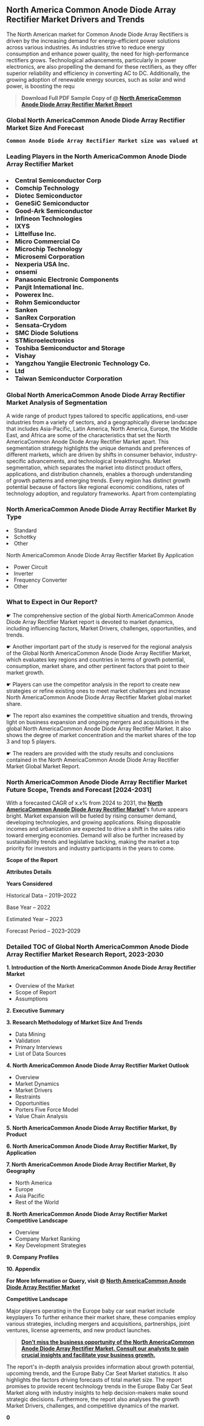 <p><h2>North America Common Anode Diode Array Rectifier Market Drivers and Trends</h2><p>The North American market for Common Anode Diode Array Rectifiers is driven by the increasing demand for energy-efficient power solutions across various industries. As industries strive to reduce energy consumption and enhance power quality, the need for high-performance rectifiers grows. Technological advancements, particularly in power electronics, are also propelling the demand for these rectifiers, as they offer superior reliability and efficiency in converting AC to DC. Additionally, the growing adoption of renewable energy sources, such as solar and wind power, is boosting the requ</p><blockquote id="" class=""><strong>Download Full PDF Sample Copy of @&nbsp;<a href="https://www.verifiedmarketreports.com/download-sample/?rid=705690&utm_source=GitHub-Jan&utm_medium=281" target="_blank">North AmericaCommon Anode Diode Array Rectifier Market Report</a>&nbsp;&nbsp;</strong></blockquote><h3 id="" class=""><strong>Global&nbsp;North AmericaCommon Anode Diode Array Rectifier Market Size And Forecast</strong></h3><pre class="reader-text-block__code-block"><strong>Common Anode Diode Array Rectifier Market size was valued at USD 1.2 Billion in 2022 and is projected to reach USD 2.5 Billion by 2030, growing at a CAGR of 10.2% from 2024 to 2030.</strong></pre><h3 id="" class="">Leading Players in the&nbsp;North AmericaCommon Anode Diode Array Rectifier Market</h3><h3 class=""></Li><Li>Central Semiconductor Corp</Li><Li> Comchip Technology</Li><Li> Diotec Semiconductor</Li><Li> GeneSiC Semiconductor</Li><Li> Good-Ark Semiconductor</Li><Li> Infineon Technologies</Li><Li> IXYS</Li><Li> Littelfuse Inc.</Li><Li> Micro Commercial Co</Li><Li> Microchip Technology</Li><Li> Microsemi Corporation</Li><Li> Nexperia USA Inc.</Li><Li> onsemi</Li><Li> Panasonic Electronic Components</Li><Li> Panjit Intemational Inc.</Li><Li> Powerex Inc.</Li><Li> Rohm Semiconductor</Li><Li> Sanken</Li><Li> SanRex Corporation</Li><Li> Sensata-Crydom</Li><Li> SMC Diode Solutions</Li><Li> STMicroelectronics</Li><Li> Toshiba Semiconductor and Storage</Li><Li> Vishay</Li><Li> Yangzhou Yangjie Electronic Technology Co.</Li><Li>Ltd</Li><Li> Taiwan Semiconductor Corporation</h3><h3 id="" class="">Global&nbsp;North AmericaCommon Anode Diode Array Rectifier Market Analysis of Segmentation</h3><p id="" class="">A wide range of product types tailored to specific applications, end-user industries from a variety of sectors, and a geographically diverse landscape that includes Asia-Pacific, Latin America, North America, Europe, the Middle East, and Africa are some of the characteristics that set the North AmericaCommon Anode Diode Array Rectifier Market apart. This segmentation strategy highlights the unique demands and preferences of different markets, which are driven by shifts in consumer behavior, industry-specific advancements, and technological breakthroughs. Market segmentation, which separates the market into distinct product offers, applications, and distribution channels, enables a thorough understanding of growth patterns and emerging trends. Every region has distinct growth potential because of factors like regional economic conditions, rates of technology adoption, and regulatory frameworks. Apart from contemplating</p><h3 id="" class="">North AmericaCommon Anode Diode Array Rectifier Market&nbsp;By Type</h3><p></Li><Li>Standard</Li><Li> Schottky</Li><Li> Other</p><div class="" data-test-id=""><p>North AmericaCommon Anode Diode Array Rectifier Market&nbsp;By Application</p></div><p class=""></Li><Li>Power Circuit</Li><Li> Inverter</Li><Li> Frequency Converter</Li><Li> Other</p><div class="" data-test-id=""><h3><span class="">What to Expect in Our Report?</span></h3></div><div class="" data-test-id=""><p><span class="">☛ The comprehensive section of the global North AmericaCommon Anode Diode Array Rectifier Market report is devoted to market dynamics, including influencing factors, Market Drivers, challenges, opportunities, and trends.</span></p></div><div class="" data-test-id=""><p><span class="">☛ Another important part of the study is reserved for the regional analysis of the Global North AmericaCommon Anode Diode Array Rectifier Market, which evaluates key regions and countries in terms of growth potential, consumption, market share, and other pertinent factors that point to their market growth.</span></p></div><div class="" data-test-id=""><p><span class="">☛ Players can use the competitor analysis in the report to create new strategies or refine existing ones to meet market challenges and increase North AmericaCommon Anode Diode Array Rectifier Market global market share.</span></p></div><div class="" data-test-id=""><p><span class="">☛ The report also examines the competitive situation and trends, throwing light on business expansion and ongoing mergers and acquisitions in the global North AmericaCommon Anode Diode Array Rectifier Market. It also shows the degree of market concentration and the market shares of the top 3 and top 5 players.</span></p></div><div class="" data-test-id=""><p><span class="">☛ The readers are provided with the study results and conclusions contained in the North AmericaCommon Anode Diode Array Rectifier Market Global Market Report.</span></p></div><div class="" data-test-id=""><h3><span class="">North AmericaCommon Anode Diode Array Rectifier Market Future Scope, Trends and Forecast [2024-2031]</span></h3></div><div class="" data-test-id=""><p><span class="">With a forecasted CAGR of x.x% from 2024 to 2031, the <strong><a href="https://www.verifiedmarketreports.com/download-sample/?rid=705690&utm_source=GitHub-Jan&utm_medium=281" target="_blank">North AmericaCommon Anode Diode Array Rectifier Market</a>'</strong>s future appears bright. Market expansion will be fueled by rising consumer demand, developing technologies, and growing applications. Rising disposable incomes and urbanization are expected to drive a shift in the sales ratio toward emerging economies. Demand will also be further increased by sustainability trends and legislative backing, making the market a top priority for investors and industry participants in the years to come.</span></p><p id="ember66" class="ember-view reader-text-block__paragraph"><strong>Scope of the Report</strong></p><p id="ember67" class="ember-view reader-text-block__paragraph"><strong>Attributes Details</strong></p><p id="ember68" class="ember-view reader-text-block__paragraph"><strong>Years Considered</strong></p><p id="ember69" class="ember-view reader-text-block__paragraph">Historical Data &ndash; 2019&ndash;2022</p><p id="ember70" class="ember-view reader-text-block__paragraph">Base Year &ndash; 2022</p><p id="ember71" class="ember-view reader-text-block__paragraph">Estimated Year &ndash; 2023</p><p id="ember72" class="ember-view reader-text-block__paragraph">Forecast Period &ndash; 2023&ndash;2029</p></div><h3 id="" class="">Detailed TOC of Global North AmericaCommon Anode Diode Array Rectifier Market Research Report, 2023-2030</h3><p id="" class=""><strong>1. Introduction of the North AmericaCommon Anode Diode Array Rectifier Market</strong></p><ul><li>Overview of the Market</li><li>Scope of Report</li><li>Assumptions</li></ul><p id="" class=""><strong>2. Executive Summary</strong></p><p id="" class=""><strong>3. Research Methodology of Market Size And Trends</strong></p><ul><li>Data Mining</li><li>Validation</li><li>Primary Interviews</li><li>List of Data Sources</li></ul><p id="" class=""><strong>4. North AmericaCommon Anode Diode Array Rectifier Market Outlook</strong></p><ul><li>Overview</li><li>Market Dynamics</li><li>Market Drivers</li><li>Restraints</li><li>Opportunities</li><li>Porters Five Force Model</li><li>Value Chain Analysis</li></ul><p id="" class=""><strong>5. North AmericaCommon Anode Diode Array Rectifier Market, By Product</strong></p><p id="" class=""><strong>6. North AmericaCommon Anode Diode Array Rectifier Market, By Application</strong></p><p id="" class=""><strong>7. North AmericaCommon Anode Diode Array Rectifier Market, By Geography</strong></p><ul><li>North America</li><li>Europe</li><li>Asia Pacific</li><li>Rest of the World</li></ul><p id="" class=""><strong>8. North AmericaCommon Anode Diode Array Rectifier Market Competitive Landscape</strong></p><ul><li>Overview</li><li>Company Market Ranking</li><li>Key Development Strategies</li></ul><p id="" class=""><strong>9. Company Profiles</strong></p><p id="" class=""><strong>10. Appendix</strong></p><p><strong>For More Information or Query, visit&nbsp;@ <a href="https://www.verifiedmarketreports.com/product/common-anode-diode-array-rectifier-market/" target="_blank">North AmericaCommon Anode Diode Array Rectifier Market</a></strong></p><p id="ember61" class="ember-view reader-text-block__paragraph"><strong>Competitive Landscape</strong></p><p id="ember62" class="ember-view reader-text-block__paragraph">Major players operating in the Europe baby car seat market include keyplayers To further enhance their market share, these companies employ various strategies, including mergers and acquisitions, partnerships, joint ventures, license agreements, and new product launches.</p><blockquote id="ember63" class="ember-view reader-text-block__blockquote"><strong><a href="https://www.verifiedmarketreports.com/download-sample/?rid=705690&utm_source=GitHub-Jan&utm_medium=281" target="_blank">Don&rsquo;t miss the business opportunity of the North AmericaCommon Anode Diode Array Rectifier Market. Consult our analysts to gain crucial insights and facilitate your business growth.</a></strong></blockquote><p id="ember64" class="ember-view reader-text-block__paragraph">The report's in-depth analysis provides information about growth potential, upcoming trends, and the Europe Baby Car Seat Market statistics. It also highlights the factors driving forecasts of total market size. The report promises to provide recent technology trends in the Europe Baby Car Seat Market along with industry insights to help decision-makers make sound strategic decisions. Furthermore, the report also analyses the growth Market Drivers, challenges, and competitive dynamics of the market.</p><p class="ember-view reader-text-block__paragraph"><strong>0</strong></p>
